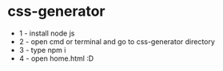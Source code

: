 # css-generator

- 1 - install node js 
- 2 - open cmd or terminal and go to css-generator directory
- 3 - type npm i
- 4 - open home.html :D
